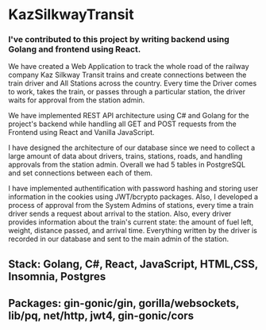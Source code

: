 # KazSilkwayTransit

### I've contributed to this project by writing backend using Golang and frontend using React.

We have created a Web Application to track the whole road of the railway company Kaz Silkway Transit trains and create connections between the train driver and All Stations across the country. Every time the Driver comes to work, takes the train, or passes through a particular station, the driver waits for approval from the station admin.

We have implemented REST API architecture using C# and Golang for the project's backend while handling all GET and POST requests from the Frontend using React and Vanilla JavaScript.

I have designed the architecture of our database since we need to collect a large amount of data about drivers, trains, stations, roads, and handling approvals from the station admin.  Overall we had 5 tables in PostgreSQL and set connections between each of them.

I have implemented authentification with password hashing and storing user information in the cookies using JWT/bcrypto packages.  Also, I developed a process of approval from the System Admins of stations, every time a train driver sends a request about arrival to the station. Also, every driver provides information about the train's current state: the amount of fuel left, weight, distance passed, and arrival time.  Everything written by the driver is recorded in our database and sent to the main admin of the station.

## Stack: Golang, C#, React, JavaScript, HTML,CSS, Insomnia, Postgres
## Packages: gin-gonic/gin, gorilla/websockets, lib/pq, net/http, jwt4, gin-gonic/cors
